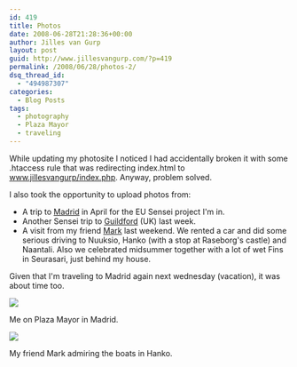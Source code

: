 ```yaml
---
id: 419
title: Photos
date: 2008-06-28T21:28:36+00:00
author: Jilles van Gurp
layout: post
guid: http://www.jillesvangurp.com/?p=419
permalink: /2008/06/28/photos-2/
dsq_thread_id:
  - "494987307"
categories:
  - Blog Posts
tags:
  - photography
  - Plaza Mayor
  - traveling
---
```

While updating my photosite I noticed I had accidentally broken it with some .htaccess rule that was redirecting index.html to www.jillesvangurp/index.php. Anyway, problem solved.

I also took the opportunity to upload photos from:

- A trip to [Madrid](https://www.jillesvangurp.com/Album/2008/04%20Sensei%20Meeting%20Madrid/index.html) in April for the EU Sensei project I'm in.
- Another Sensei trip to [Guildford](https://www.jillesvangurp.com/Album/2008/05%20Sensei%20Meeting%20Guildford/index.html) (UK) last week.
- A visit from my friend [Mark](https://www.jillesvangurp.com/Album/2008/06%20Visit%20Mark/index.html) last weekend. We rented a car and did some serious driving to Nuuksio, Hanko (with a stop at Raseborg's castle) and Naantali. Also we celebrated midsummer together with a lot of wet Fins in Seurasari, just behind my house.

Given that I'm traveling to Madrid again next wednesday (vacation), it was about time too.

![](https://www.jillesvangurp.com/Album/2008/04%20Sensei%20Meeting%20Madrid/slides/IMG_3307.jpg)

Me on Plaza Mayor in Madrid.

![](https://www.jillesvangurp.com/Album/2008/06%20Visit%20Mark/slides/04_IMG_3447.jpg)

My friend Mark admiring the boats in Hanko.